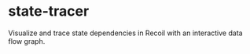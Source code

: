 # state-tracer
Visualize and trace state dependencies in Recoil with an interactive data flow graph.
